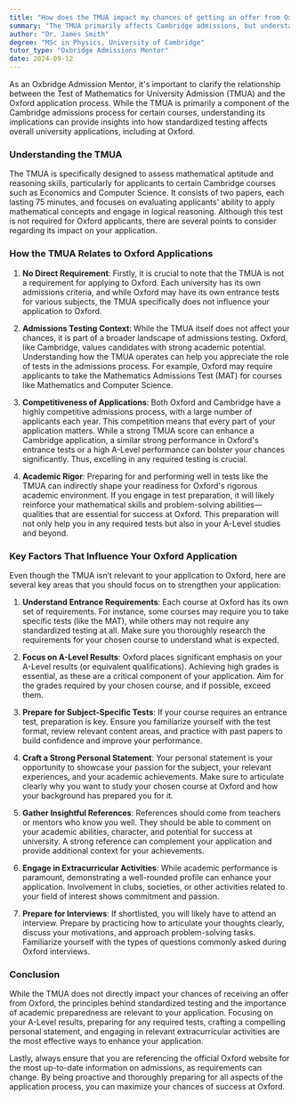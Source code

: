 ```yaml
---
title: "How does the TMUA impact my chances of getting an offer from Oxford?"
summary: "The TMUA primarily affects Cambridge admissions, but understanding it can help gauge its influence on Oxford application chances."
author: "Dr. James Smith"
degree: "MSc in Physics, University of Cambridge"
tutor_type: "Oxbridge Admissions Mentor"
date: 2024-09-12
---
```


As an Oxbridge Admission Mentor, it's important to clarify the relationship between the Test of Mathematics for University Admission (TMUA) and the Oxford application process. While the TMUA is primarily a component of the Cambridge admissions process for certain courses, understanding its implications can provide insights into how standardized testing affects overall university applications, including at Oxford.

### Understanding the TMUA

The TMUA is specifically designed to assess mathematical aptitude and reasoning skills, particularly for applicants to certain Cambridge courses such as Economics and Computer Science. It consists of two papers, each lasting 75 minutes, and focuses on evaluating applicants' ability to apply mathematical concepts and engage in logical reasoning. Although this test is not required for Oxford applicants, there are several points to consider regarding its impact on your application.

### How the TMUA Relates to Oxford Applications

1. **No Direct Requirement**: 
   Firstly, it is crucial to note that the TMUA is not a requirement for applying to Oxford. Each university has its own admissions criteria, and while Oxford may have its own entrance tests for various subjects, the TMUA specifically does not influence your application to Oxford.

2. **Admissions Testing Context**:
   While the TMUA itself does not affect your chances, it is part of a broader landscape of admissions testing. Oxford, like Cambridge, values candidates with strong academic potential. Understanding how the TMUA operates can help you appreciate the role of tests in the admissions process. For example, Oxford may require applicants to take the Mathematics Admissions Test (MAT) for courses like Mathematics and Computer Science. 

3. **Competitiveness of Applications**:
   Both Oxford and Cambridge have a highly competitive admissions process, with a large number of applicants each year. This competition means that every part of your application matters. While a strong TMUA score can enhance a Cambridge application, a similar strong performance in Oxford's entrance tests or a high A-Level performance can bolster your chances significantly. Thus, excelling in any required testing is crucial.

4. **Academic Rigor**:
   Preparing for and performing well in tests like the TMUA can indirectly shape your readiness for Oxford's rigorous academic environment. If you engage in test preparation, it will likely reinforce your mathematical skills and problem-solving abilities—qualities that are essential for success at Oxford. This preparation will not only help you in any required tests but also in your A-Level studies and beyond.

### Key Factors That Influence Your Oxford Application

Even though the TMUA isn’t relevant to your application to Oxford, here are several key areas that you should focus on to strengthen your application:

1. **Understand Entrance Requirements**:
   Each course at Oxford has its own set of requirements. For instance, some courses may require you to take specific tests (like the MAT), while others may not require any standardized testing at all. Make sure you thoroughly research the requirements for your chosen course to understand what is expected.

2. **Focus on A-Level Results**:
   Oxford places significant emphasis on your A-Level results (or equivalent qualifications). Achieving high grades is essential, as these are a critical component of your application. Aim for the grades required by your chosen course, and if possible, exceed them.

3. **Prepare for Subject-Specific Tests**:
   If your course requires an entrance test, preparation is key. Ensure you familiarize yourself with the test format, review relevant content areas, and practice with past papers to build confidence and improve your performance.

4. **Craft a Strong Personal Statement**:
   Your personal statement is your opportunity to showcase your passion for the subject, your relevant experiences, and your academic achievements. Make sure to articulate clearly why you want to study your chosen course at Oxford and how your background has prepared you for it.

5. **Gather Insightful References**:
   References should come from teachers or mentors who know you well. They should be able to comment on your academic abilities, character, and potential for success at university. A strong reference can complement your application and provide additional context for your achievements.

6. **Engage in Extracurricular Activities**:
   While academic performance is paramount, demonstrating a well-rounded profile can enhance your application. Involvement in clubs, societies, or other activities related to your field of interest shows commitment and passion. 

7. **Prepare for Interviews**:
   If shortlisted, you will likely have to attend an interview. Prepare by practicing how to articulate your thoughts clearly, discuss your motivations, and approach problem-solving tasks. Familiarize yourself with the types of questions commonly asked during Oxford interviews.

### Conclusion

While the TMUA does not directly impact your chances of receiving an offer from Oxford, the principles behind standardized testing and the importance of academic preparedness are relevant to your application. Focusing on your A-Level results, preparing for any required tests, crafting a compelling personal statement, and engaging in relevant extracurricular activities are the most effective ways to enhance your application.

Lastly, always ensure that you are referencing the official Oxford website for the most up-to-date information on admissions, as requirements can change. By being proactive and thoroughly preparing for all aspects of the application process, you can maximize your chances of success at Oxford.
    